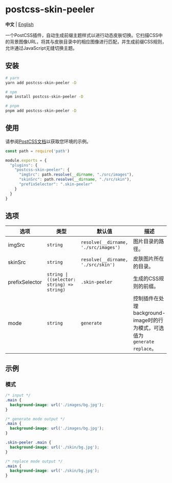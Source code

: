 # postcss-skin-peeler

**中文** | [English](./README.md)

一个PostCSS插件，自动生成前缀主题样式以进行动态皮肤切换。它扫描CSS中的背景图像URL，将其与皮肤目录中的相应图像进行匹配，并生成前缀CSS规则，允许通过JavaScript无缝切换主题。

## 安装

```bash
# yarn
yarn add postcss-skin-peeler -D

# npm
npm install postcss-skin-peeler -D

# pnpm
pnpm add postcss-skin-peeler -D
```

## 使用

请参阅[PostCSS文档](https://github.com/postcss/postcss#usage)以获取您环境的示例。

```js
const path = require('path')

module.exports = {
  "plugins": {
    "postcss-skin-peeler": {
      "imgSrc": path.resolve(__dirname, "./src/images"),
      "skinSrc": path.resolve(__dirname, "./src/skin"),
      "prefixSelector": ".skin-peeler"
    }
  }
}
```

## 选项

| 选项           | 类型                                       | 默认值                               | 描述                                                                      |
|----------------|--------------------------------------------|--------------------------------------|-------------------------------------------------------------------------|
| imgSrc         | `string`                                   | `resolve(__dirname, './src/images')` | 图片目录的路径。                                                           |
| skinSrc        | `string`                                   | `resolve(__dirname, './src/skin')`   | 皮肤图片所在的目录。                                                       |
| prefixSelector | `string \| ((selector: string) => string)` | `.skin-peeler`                       | 生成的CSS规则的前缀。                                                      |
| mode           | `string`                                   | `generate`                           | 控制插件在处理background-image时的行为模式，可选值为 `generate` `replace`。 |

## 示例

### 模式

```css
/* input */
.main {
  background-image: url('./images/bg.jpg');
}

/* generate mode output */
.main {
  background-image: url('./images/bg.jpg');
}

.skin-peeler .main {
  background-image: url('./skin/bg.jpg');
}

/* replace mode output */
.main {
  background-image: url('./skin/bg.jpg');
}
```
